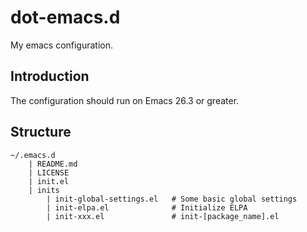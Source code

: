 # dot-emacs.d
My emacs configuration.

## Introduction
The configuration should run on Emacs 26.3 or greater.

## Structure
```
~/.emacs.d
    | README.md
    | LICENSE
    | init.el
    | inits
        | init-global-settings.el   # Some basic global settings
        | init-elpa.el              # Initialize ELPA
        | init-xxx.el               # init-[package_name].el
```
